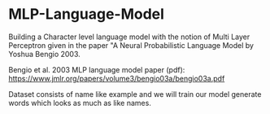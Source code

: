 # MLP-Language-Model
Building a Character level language model with the notion of Multi Layer Perceptron given in the paper "A Neural Probabilistic Language Model by Yoshua Bengio 2003.

Bengio et al. 2003 MLP language model paper (pdf): https://www.jmlr.org/papers/volume3/bengio03a/bengio03a.pdf

Dataset consists of name like example and we will train our model generate words which looks as much as like names.



